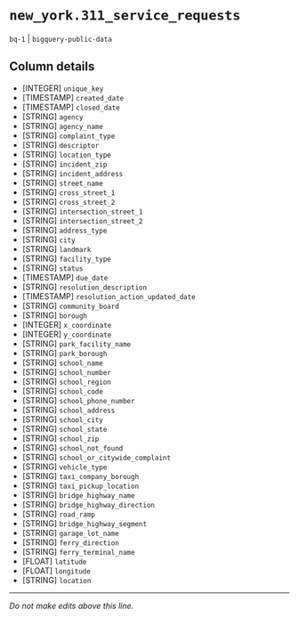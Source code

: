 # `new_york.311_service_requests`
`bq-1` | `bigquery-public-data`

## Column details
* [INTEGER]   `unique_key`
* [TIMESTAMP] `created_date`
* [TIMESTAMP] `closed_date`
* [STRING]    `agency`
* [STRING]    `agency_name`
* [STRING]    `complaint_type`
* [STRING]    `descriptor`
* [STRING]    `location_type`
* [STRING]    `incident_zip`
* [STRING]    `incident_address`
* [STRING]    `street_name`
* [STRING]    `cross_street_1`
* [STRING]    `cross_street_2`
* [STRING]    `intersection_street_1`
* [STRING]    `intersection_street_2`
* [STRING]    `address_type`
* [STRING]    `city`
* [STRING]    `landmark`
* [STRING]    `facility_type`
* [STRING]    `status`
* [TIMESTAMP] `due_date`
* [STRING]    `resolution_description`
* [TIMESTAMP] `resolution_action_updated_date`
* [STRING]    `community_board`
* [STRING]    `borough`
* [INTEGER]   `x_coordinate`
* [INTEGER]   `y_coordinate`
* [STRING]    `park_facility_name`
* [STRING]    `park_borough`
* [STRING]    `school_name`
* [STRING]    `school_number`
* [STRING]    `school_region`
* [STRING]    `school_code`
* [STRING]    `school_phone_number`
* [STRING]    `school_address`
* [STRING]    `school_city`
* [STRING]    `school_state`
* [STRING]    `school_zip`
* [STRING]    `school_not_found`
* [STRING]    `school_or_citywide_complaint`
* [STRING]    `vehicle_type`
* [STRING]    `taxi_company_borough`
* [STRING]    `taxi_pickup_location`
* [STRING]    `bridge_highway_name`
* [STRING]    `bridge_highway_direction`
* [STRING]    `road_ramp`
* [STRING]    `bridge_highway_segment`
* [STRING]    `garage_lot_name`
* [STRING]    `ferry_direction`
* [STRING]    `ferry_terminal_name`
* [FLOAT]     `latitude`
* [FLOAT]     `longitude`
* [STRING]    `location`

-------------------------------------------------------------------------------
*Do not make edits above this line.*
